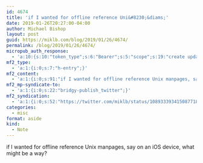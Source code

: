 ```yaml
---
id: 4674
title: 'if I wanted for offline reference Uni&#8230;&diams;'
date: 2019-01-26T20:27:00-04:00
author: Michael Bishop
layout: post
guid: https://miklb.com/blog/2019/01/26/4674/
permalink: /blog/2019/01/26/4674/
micropub_auth_response:
  - 'a:10:{s:10:"token_type";s:6:"Bearer";s:5:"scope";s:19:"create update media";s:2:"me";s:18:"https://miklb.com/";s:9:"issued_by";s:45:"https://miklb.com/wp-json/indieauth/1.0/token";s:9:"client_id";s:21:"https://quill.p3k.io/";s:11:"client_name";s:5:"Quill";s:11:"client_icon";s:46:"https://quill.p3k.io/images/quill-icon-196.png";s:9:"issued_at";i:1547363104;s:4:"user";i:1;s:13:"last_accessed";i:1548552420;}'
mf2_type:
  - 'a:1:{i:0;s:7:"h-entry";}'
mf2_content:
  - 'a:1:{i:0;s:91:"if I wanted for offline reference Unix manpages, say on an iOS device, what might be a way?";}'
mf2_mp-syndicate-to:
  - 'a:1:{i:0;s:22:"bridgy-publish_twitter";}'
mf2_syndication:
  - 'a:1:{i:0;s:52:"https://twitter.com/miklb/status/1089333934150877185";}'
categories:
  - misc
format: aside
kind:
  - Note
---
```

if I wanted for offline reference Unix manpages, say on an iOS device, what might be a way?